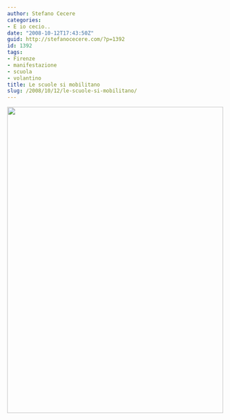 ```yaml
---
author: Stefano Cecere
categories:
- E io cecio..
date: "2008-10-12T17:43:50Z"
guid: http://stefanocecere.com/?p=1392
id: 1392
tags:
- Firenze
- manifestazione
- scuola
- volantino
title: Le scuole si mobilitano
slug: /2008/10/12/le-scuole-si-mobilitano/
---
```


[<img class="aligncenter size-full wp-image-1395" title="manifestazione1" src="http://stefanocecere.com/wp-content/uploads/sites/3/2008/10/manifestazione1.jpg" alt="" width="500" height="707" srcset="http://stefanocecere.com/wp-content/uploads/sites/3/2008/10/manifestazione1.jpg 500w, http://stefanocecere.com/wp-content/uploads/sites/3/2008/10/manifestazione1-212x300.jpg 212w" sizes="(max-width: 500px) 100vw, 500px" />](http://stefanocecere.com/wp-content/uploads/sites/3/2008/10/manifestazione1.jpg)

<p style="text-align: center">
   
</p>